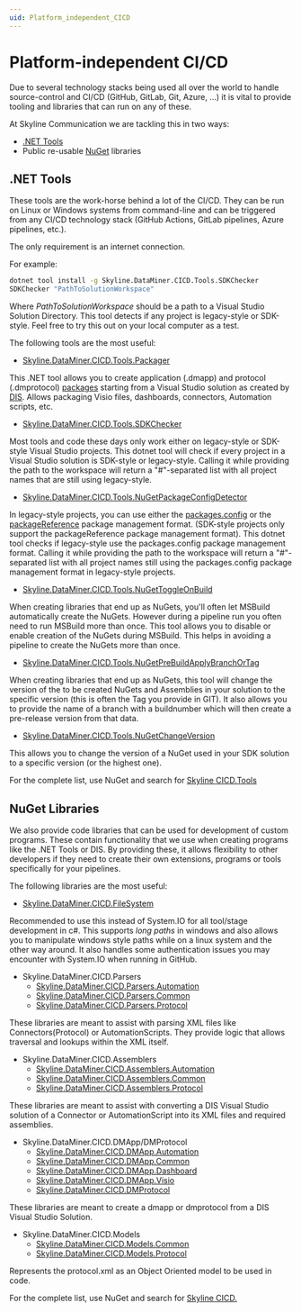 ```yaml
---
uid: Platform_independent_CICD
---
```


# Platform-independent CI/CD

Due to several technology stacks being used all over the world to handle source-control and CI/CD (GitHub, GitLab, Git, Azure, ...) it is vital to provide tooling and libraries that can run on any of these.

At Skyline Communication we are tackling this in two ways:

- [.NET Tools](https://learn.microsoft.com/en-us/dotnet/core/tools/global-tools)
- Public re-usable [NuGet](https://www.nuget.org/) libraries

## .NET Tools

These tools are the work-horse behind a lot of the CI/CD. They can be run on Linux or Windows systems from command-line and can be triggered from any CI/CD technology stack (GitHub Actions, GitLab pipelines, Azure pipelines, etc.).

The only requirement is an internet connection.

For example:

```bat
dotnet tool install -g Skyline.DataMiner.CICD.Tools.SDKChecker
SDKChecker "PathToSolutionWorkspace"
```

Where *PathToSolutionWorkspace* should be a path to a Visual Studio Solution Directory. This tool detects if any project is legacy-style or SDK-style.
Feel free to try this out on your local computer as a test.

The following tools are the most useful:

- [Skyline.DataMiner.CICD.Tools.Packager](https://www.nuget.org/packages/Skyline.DataMiner.CICD.Tools.Packager#readme-body-tab)

This .NET tool allows you to create application (.dmapp) and protocol (.dmprotocol) [packages](xref:ApplicationPackages) starting from a Visual Studio solution as created by [DIS](xref:DIS).
Allows packaging Visio files, dashboards, connectors, Automation scripts, etc.

- [Skyline.DataMiner.CICD.Tools.SDKChecker](https://www.nuget.org/packages/Skyline.DataMiner.CICD.Tools.SDKChecker#readme-body-tab)

Most tools and code these days only work either on legacy-style or SDK-style Visual Studio projects. This dotnet tool will check if every project in a Visual Studio solution is SDK-style or legacy-style. Calling it while providing the path to the workspace will return a "#"-separated list with all project names that are still using legacy-style.

- [Skyline.DataMiner.CICD.Tools.NuGetPackageConfigDetector](https://www.nuget.org/packages/Skyline.DataMiner.CICD.Tools.NuGetPackageConfigDetector#readme-body-tab)

In legacy-style projects, you can use either the [packages.config](https://learn.microsoft.com/en-us/nuget/reference/packages-config) or the [packageReference](https://learn.microsoft.com/en-us/nuget/consume-packages/package-references-in-project-files) package management format.
(SDK-style projects only support the packageReference package management format). This dotnet tool checks if legacy-style use the packages.config package management format. Calling it while providing the path to the workspace will return a "#"-separated list with all project names still using the packages.config package management format in legacy-style projects.

- [Skyline.DataMiner.CICD.Tools.NuGetToggleOnBuild](https://www.nuget.org/packages/Skyline.DataMiner.CICD.Tools.NuGetToggleOnBuild#readme-body-tab)

When creating libraries that end up as NuGets, you'll often let MSBuild automatically create the NuGets. However during a pipeline run you often need to run MSBuild more than once. This tool allows you to disable or enable creation of the NuGets during MSBuild. This helps in avoiding a pipeline to create the NuGets more than once.

- [Skyline.DataMiner.CICD.Tools.NuGetPreBuildApplyBranchOrTag](https://www.nuget.org/packages/Skyline.DataMiner.CICD.Tools.NuGetPreBuildApplyBranchOrTag/1.0.1-1.0.0.X.20#readme-body-tab)

When creating libraries that end up as NuGets, this tool will change the version of the to be created NuGets and Assemblies in your solution to the specific version (this is often the Tag you provide in GIT). It also allows you to provide the name of a branch with a buildnumber which will then create a pre-release version from that data.

- [Skyline.DataMiner.CICD.Tools.NuGetChangeVersion](https://www.nuget.org/packages/Skyline.DataMiner.CICD.Tools.NuGetChangeVersion#readme-body-tab)

This allows you to change the version of a NuGet used in your SDK solution to a specific version (or the highest one).

For the complete list, use NuGet and search for [Skyline CICD.Tools](https://www.nuget.org/packages?q=Skyline+CICD.Tools&prerel=true&sortby=relevance)

## NuGet Libraries

We also provide code libraries that can be used for development of custom programs. These contain functionality that we use when creating programs like the .NET Tools or DIS.
By providing these, it allows flexibility to other developers if they need to create their own extensions, programs or tools specifically for your pipelines.

The following libraries are the most useful:

- [Skyline.DataMiner.CICD.FileSystem](https://www.nuget.org/packages/Skyline.DataMiner.CICD.FileSystem#readme-body-tab)

Recommended to use this instead of System.IO for all tool/stage development in c#. This supports *long paths* in windows and also allows you to manipulate windows style paths while on a linux system and the other way around. It also handles some authentication issues you may encounter with System.IO when running in GitHub.

- Skyline.DataMiner.CICD.Parsers
    - [Skyline.DataMiner.CICD.Parsers.Automation](https://www.nuget.org/packages/Skyline.DataMiner.CICD.Parsers.Automation#readme-body-tab)
    - [Skyline.DataMiner.CICD.Parsers.Common](https://www.nuget.org/packages/Skyline.DataMiner.CICD.Parsers.Common#readme-body-tab)
    - [Skyline.DataMiner.CICD.Parsers.Protocol](https://www.nuget.org/packages/Skyline.DataMiner.CICD.Parsers.Protocol#readme-body-tab)

These libraries are meant to assist with parsing XML files like Connectors(Protocol) or AutomationScripts. They provide logic that allows traversal and lookups within the XML itself.

- Skyline.DataMiner.CICD.Assemblers
    - [Skyline.DataMiner.CICD.Assemblers.Automation](https://www.nuget.org/packages/Skyline.DataMiner.CICD.Assemblers.Automation#readme-body-tab)
    - [Skyline.DataMiner.CICD.Assemblers.Common](https://www.nuget.org/packages/Skyline.DataMiner.CICD.Assemblers.Common#readme-body-tab)
    - [Skyline.DataMiner.CICD.Assemblers.Protocol](https://www.nuget.org/packages/Skyline.DataMiner.CICD.Assemblers.Protocol#readme-body-tab)

These libraries are meant to assist with converting a DIS Visual Studio solution of a Connector or AutomationScript into its XML files and required assemblies.

- Skyline.DataMiner.CICD.DMApp/DMProtocol
    - [Skyline.DataMiner.CICD.DMApp.Automation](https://www.nuget.org/packages/Skyline.DataMiner.CICD.DMApp.Automation)
    - [Skyline.DataMiner.CICD.DMApp.Common](https://www.nuget.org/packages/Skyline.DataMiner.CICD.DMApp.Common)
    - [Skyline.DataMiner.CICD.DMApp.Dashboard](https://www.nuget.org/packages/Skyline.DataMiner.CICD.DMApp.Dashboard)
    - [Skyline.DataMiner.CICD.DMApp.Visio](https://www.nuget.org/packages/Skyline.DataMiner.CICD.DMApp.Visio)
    - [Skyline.DataMiner.CICD.DMProtocol](https://www.nuget.org/packages/Skyline.DataMiner.CICD.DMProtocol)

These libraries are meant to create a dmapp or dmprotocol from a DIS Visual Studio Solution.


- Skyline.DataMiner.CICD.Models
    - [Skyline.DataMiner.CICD.Models.Common](https://www.nuget.org/packages/Skyline.DataMiner.CICD.Models.Common#readme-body-tab)
    - [Skyline.DataMiner.CICD.Models.Protocol](https://www.nuget.org/packages/Skyline.DataMiner.CICD.Models.Protocol#readme-body-tab)

Represents the protocol.xml as an Object Oriented model to be used in code.

For the complete list, use NuGet and search for [Skyline CICD.](https://www.nuget.org/packages?q=Skyline+CICD.&prerel=true&sortby=relevance)